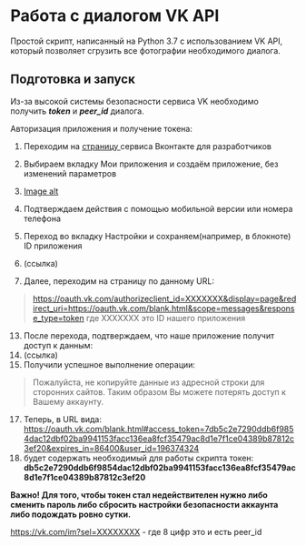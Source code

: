 # Работа с диалогом VK API
Простой скрипт, написанный на Python 3.7 с использованием VK API, который позволяет сгрузить все фотографии необходимого диалога.
## Подготовка и запуск
Из-за высокой системы безопасности сервиса VK необходимо получить ***token*** и ***peer_id*** диалога.

Авторизация приложения и получение токена:

1. Переходим на [страницу ](https://vk.com/dev "Вконтакте для разработчиков") сервиса Вконтакте для разработчиков
2. Выбираем вкладку Мои приложения и создаём приложение, без изменений параметров
3. [Image alt](https://github.com/ochaplashkin/damp_photo_vk/blob/images/Screen%20Shot%202018-07-16%20at%2019.38.06.png)
4. Подтверждаем действия с помощью мобильной версии или номера телефона
5. Переход во вкладку Настройки и сохраняем(например, в блокноте) ID приложения
6. (ссылка)

8. Далее, переходим на страницу по данному URL:
> https://oauth.vk.com/authorizeclient_id=ХХХХХХХ&display=page&redirect_uri=https://oauth.vk.com/blank.html&scope=messages&response_type=token
где ХХХХХХХ это ID нашего приложения

13. После перехода, подтверждаем, что наше приложение получит доступ к данным:
14. (ссылка)
15. Получили успешное выполнение операции:
> Пожалуйста, не копируйте данные из адресной строки для сторонних сайтов. Таким образом Вы можете потерять доступ к Вашему аккаунту.

17. Теперь, в URL вида:  https://oauth.vk.com/blank.html#access_token=7db5c2e7290ddb6f9854dac12dbf02ba9941153facc136ea8fcf35479ac8d1e7f1ce04389b87812c3ef20&expires_in=86400&user_id=196374324
18. будет содержать необходимый для работы скрипта токен: **db5c2e7290ddb6f9854dac12dbf02ba9941153facc136ea8fcf35479ac8d1e7f1ce04389b87812c3ef20**

**Важно! Для того, чтобы токен стал недействителен нужно либо сменить пароль либо сбросить настройки безопасности аккаунта либо подождать ровно сутки.**

https://vk.com/im?sel=ХХХХХХХХ - где 8 цифр это и есть peer_id
